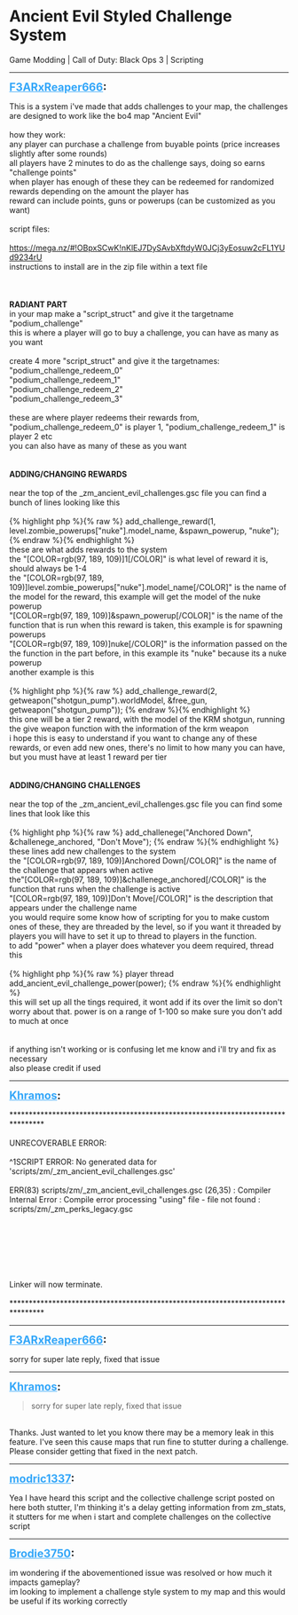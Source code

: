 # Ancient Evil Styled Challenge System
Game Modding | Call of Duty: Black Ops 3 | Scripting

---
<strong style="font-size: 1.4em;"><span style="text-decoration: underline;text-decoration-color: #34a7f9;"><span style="color:#34a7f9;">F3ARxReaper666</span></span>:</strong>

<p>This is a system i&#39;ve made that adds challenges to your map, the challenges are designed to work like the bo4 map &quot;Ancient Evil&quot;<br /><br />how they work:<br />any player can purchase a challenge from buyable points (price increases slightly after some rounds)<br />all players have 2 minutes to do as the challenge says, doing so earns &quot;challenge points&quot;<br />when player has enough of these they can be redeemed for randomized rewards depending on the amount the player has<br />reward can include points, guns or powerups (can be customized as you want)<br /><br />script files:<br /><br /><a href="https://mega.nz/#!OBpxSCwK!nKlEJ7DySAvbXftdyW0JCj3yEosuw2cFL1YUd9234rU">https://mega.nz/#!OBpxSCwK!nKlEJ7DySAvbXftdyW0JCj3yEosuw2cFL1YUd9234rU</a><br />instructions to install are in the zip file within a text file<br /><br /><br /><br /><strong>RADIANT PART</strong><br />in your map make a &quot;script_struct&quot; and give it the targetname &quot;podium_challenge&quot;<br />this is where a player will go to buy a challenge, you can have as many as you want<br /><br />create 4 more &quot;script_struct&quot; and give it the targetnames:<br />&quot;podium_challenge_redeem_0&quot;<br />&quot;podium_challenge_redeem_1&quot;<br />&quot;podium_challenge_redeem_2&quot;<br />&quot;podium_challenge_redeem_3&quot;<br /><br />these are where player redeems their rewards from, &quot;podium_challenge_redeem_0&quot; is player 1, &quot;podium_challenge_redeem_1&quot; is player 2 etc<br />you can also have as many of these as you want<br /><br /><br /><strong>ADDING/CHANGING  REWARDS</strong><br /><br />near the top of the _zm_ancient_evil_challenges.gsc file you can find a bunch of lines looking like this<br /><br />{% highlight php %}{% raw %}
add_challenge_reward(1, level.zombie_powerups["nuke"].model_name, &amp;spawn_powerup, "nuke");
{% endraw %}{% endhighlight %}
<br />these are what adds rewards to the system<br />the &quot;[COLOR=rgb(97, 189, 109)]1[/COLOR]&quot; is what level of reward it is, should always be 1-4<br />the &quot;[COLOR=rgb(97, 189, 109)]level.zombie_powerups[&quot;nuke&quot;].model_name[/COLOR]&quot; is the name of the model for the reward, this example will get the model of the nuke powerup<br />&quot;[COLOR=rgb(97, 189, 109)]&amp;spawn_powerup[/COLOR]&quot; is the name of the function that is run when this reward is taken, this example is for spawning powerups<br />&quot;[COLOR=rgb(97, 189, 109)]nuke[/COLOR]&quot; is the information passed on the the function in the part before, in this example its &quot;nuke&quot; because its a nuke powerup<br />another example is this<br /><br />{% highlight php %}{% raw %}
add_challenge_reward(2, getweapon("shotgun_pump").worldModel, &amp;free_gun, getweapon("shotgun_pump"));
{% endraw %}{% endhighlight %}
<br />this one will be a tier 2 reward, with the model of the KRM shotgun, running the give weapon function with the information of the krm weapon<br />i hope this is easy to understand if you want to change any of these rewards, or even add new ones, there&#39;s no limit to how many you can have, but you must have at least 1 reward per tier<br /><br /><br /><strong>ADDING/CHANGING  CHALLENGES</strong><br /><br />near the top of the _zm_ancient_evil_challenges.gsc file you can find some lines that look like this<br /><br />{% highlight php %}{% raw %}
add_challenege("Anchored Down", &amp;challenege_anchored, "Don&#39;t Move");
{% endraw %}{% endhighlight %}
<br />these lines add new challenges to the system<br />the &quot;[COLOR=rgb(97, 189, 109)]Anchored Down[/COLOR]&quot; is the name of the challenge that appears when active<br />the&quot;[COLOR=rgb(97, 189, 109)]&amp;challenege_anchored[/COLOR]&quot; is the function that runs when the challenge is active<br />&quot;[COLOR=rgb(97, 189, 109)]Don&#39;t Move[/COLOR]&quot; is the description that appears under the challenge name<br />you would require some know how of scripting for you to make custom ones of these, they are threaded by the level, so if you want it threaded by players you will have to set it up to thread to players in the function.<br />to add &quot;power&quot; when a player does whatever you deem required, thread this<br /><br />{% highlight php %}{% raw %}
player thread add_ancient_evil_challenge_power(power);
{% endraw %}{% endhighlight %}
<br />this will set up all the tings required, it wont add if its over the limit so don&#39;t worry about that. power is on a range of 1-100 so make sure you don&#39;t add to much at once<br /><br /><br />if anything isn&#39;t working or is confusing let me know and i&#39;ll try and fix as necessary<br />also please credit if used</p>

---
<strong style="font-size: 1.4em;"><span style="text-decoration: underline;text-decoration-color: #34a7f9;"><span style="color:#34a7f9;">Khramos</span></span>:</strong>

<p>********************************************************************************<br /><br />UNRECOVERABLE ERROR:<br /><br />^1SCRIPT ERROR: No generated data for &#39;scripts/zm/_zm_ancient_evil_challenges.gsc&#39;<br /><br />ERR(83) scripts/zm/_zm_ancient_evil_challenges.gsc (26,35)  : Compiler Internal Error :  Compile error processing &quot;using&quot; file - file not found : scripts/zm/_zm_perks_legacy.gsc<br /><br /><br /><br /><br /><br /><br /><br />Linker will now terminate.<br /><br />********************************************************************************</p>

---
<strong style="font-size: 1.4em;"><span style="text-decoration: underline;text-decoration-color: #34a7f9;"><span style="color:#34a7f9;">F3ARxReaper666</span></span>:</strong>

<p>sorry for super late reply, fixed that issue</p>

---
<strong style="font-size: 1.4em;"><span style="text-decoration: underline;text-decoration-color: #34a7f9;"><span style="color:#34a7f9;">Khramos</span></span>:</strong>

<p><blockquote>sorry for super late reply, fixed that issue<br /></blockquote><br />Thanks. Just wanted to let you know there may be a memory leak in this feature. I&#39;ve seen this cause maps that run fine to stutter during a challenge. Please consider getting that fixed in the next patch.</p>

---
<strong style="font-size: 1.4em;"><span style="text-decoration: underline;text-decoration-color: #34a7f9;"><span style="color:#34a7f9;">modric1337</span></span>:</strong>

<p>Yea I have heard this script and the collective challenge script posted on here both stutter, I&#39;m thinking it&#39;s a delay getting information from zm_stats, it stutters for me when i start and complete challenges on the collective script</p>

---
<strong style="font-size: 1.4em;"><span style="text-decoration: underline;text-decoration-color: #34a7f9;"><span style="color:#34a7f9;">Brodie3750</span></span>:</strong>

<p>im wondering if the abovementioned issue was resolved or how much it impacts gameplay?<br />im looking to implement a challenge style system to my map and this would be useful if its working correctly</p>
